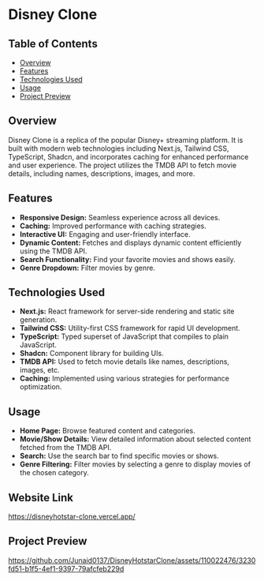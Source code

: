 # Disney Clone

## Table of Contents

- [Overview](#overview)
- [Features](#features)
- [Technologies Used](#technologies-used)
- [Usage](#usage)
- [Project Preview](#project-preview)

## Overview

Disney Clone is a replica of the popular Disney+ streaming platform. It is built with modern web technologies including Next.js, Tailwind CSS, TypeScript, Shadcn, and incorporates caching for enhanced performance and user experience. The project utilizes the TMDB API to fetch movie details, including names, descriptions, images, and more.

## Features

- **Responsive Design:** Seamless experience across all devices.
- **Caching:** Improved performance with caching strategies.
- **Interactive UI:** Engaging and user-friendly interface.
- **Dynamic Content:** Fetches and displays dynamic content efficiently using the TMDB API.
- **Search Functionality:** Find your favorite movies and shows easily.
- **Genre Dropdown:** Filter movies by genre.

## Technologies Used

- **Next.js:** React framework for server-side rendering and static site generation.
- **Tailwind CSS:** Utility-first CSS framework for rapid UI development.
- **TypeScript:** Typed superset of JavaScript that compiles to plain JavaScript.
- **Shadcn:** Component library for building UIs.
- **TMDB API:** Used to fetch movie details like names, descriptions, images, etc.
- **Caching:** Implemented using various strategies for performance optimization.

## Usage

- **Home Page:** Browse featured content and categories.
- **Movie/Show Details:** View detailed information about selected content fetched from the TMDB API.
- **Search:** Use the search bar to find specific movies or shows.
- **Genre Filtering:** Filter movies by selecting a genre to display movies of the chosen category.

## Website Link
https://disneyhotstar-clone.vercel.app/

## Project Preview
https://github.com/Junaid0137/DisneyHotstarClone/assets/110022476/3230fd51-b1f5-4ef1-9397-79afcfeb229d







